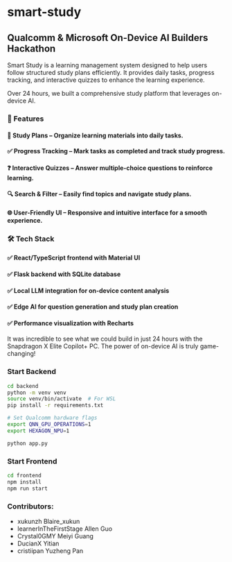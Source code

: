 ﻿# smart-study

## Qualcomm & Microsoft On-Device AI Builders Hackathon

Smart Study is a learning management system designed to help users follow structured study plans efficiently. It provides daily tasks, progress tracking, and interactive quizzes to enhance the learning experience.

Over 24 hours, we built a comprehensive study platform that leverages on-device AI. 


### 🚀 Features
#### 📆 Study Plans – Organize learning materials into daily tasks.
#### ✅ Progress Tracking – Mark tasks as completed and track study progress.
#### ❓ Interactive Quizzes – Answer multiple-choice questions to reinforce learning.
#### 🔍 Search & Filter – Easily find topics and navigate study plans.
#### 🌐 User-Friendly UI – Responsive and intuitive interface for a smooth experience.


### 🛠️ Tech Stack
#### ✅ React/TypeScript frontend with Material UI
#### ✅ Flask backend with SQLite database
#### ✅ Local LLM integration for on-device content analysis
#### ✅ Edge AI for question generation and study plan creation
#### ✅ Performance visualization with Recharts

It was incredible to see what we could build in just 24 hours with the Snapdragon X Elite Copilot+ PC. The power of on-device AI is truly game-changing!

### Start Backend
```bash
cd backend
python -m venv venv
source venv/bin/activate  # For WSL
pip install -r requirements.txt

# Set Qualcomm hardware flags
export QNN_GPU_OPERATIONS=1
export HEXAGON_NPU=1

python app.py
```

### Start Frontend
```bash
cd frontend
npm install
npm run start
```

### Contributors:
- xukunzh Blaire_xukun
- learnerInTheFirstStage Allen Guo
- Crystal0GMY Meiyi Guang
- DucianX Yitian
- cristiipan Yuzheng Pan
